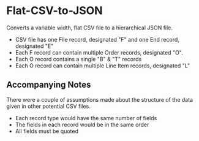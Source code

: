 # Flat-CSV-to-JSON
Converts a variable width, flat CSV file to a hierarchical JSON file. 
  * CSV file has one File record, designated "F" and one End record, designated "E"
  * Each F record can contain multiple Order records, designated "O".
  * Each O record contains a single "B" & "T" records
  * Each O record can contain multiple Line Item records, designated "L"

## Accompanying Notes 
 There were a couple of assumptions made about the structure of the data given in other potential CSV files. 
  * Each record type would have the same number of fields 
  * The fields in each record would be in the same order
  * All fields must be quoted
  
